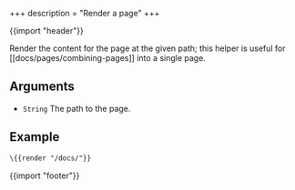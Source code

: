 +++
description = "Render a page"
+++

{{import "header"}}

Render the content for the page at the given path; this helper is useful for [[docs/pages/combining-pages]] into a single page.

## Arguments

* `String` The path to the page.

## Example

```handlebars
\{{render "/docs/"}}
```

{{import "footer"}}
